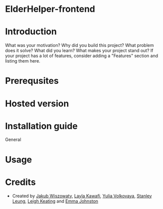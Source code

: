# ElderHelper-frontend
# Introduction
  What was your motivation?
  Why did you build this project?
  What problem does it solve?
  What did you learn?
  What makes your project stand out?
  If your project has a lot of features, consider adding a "Features" section and listing them here.
# Prerequsites
  
# Hosted version
# Installation guide
  General
# Usage
# Credits
- Created by [Jakub Wiszowaty](https://github.com/jwiszowaty), [Layla Kawafi](https://github.com/layla93k), [Yulia Volkovaya](https://github.com/yvevolk), [Stanley Leung](https://github.com/27stanley), [Leigh Keating](https://github.com/lkeating26) and [Emma Johnston](https://github.com/emmajohnston93)
